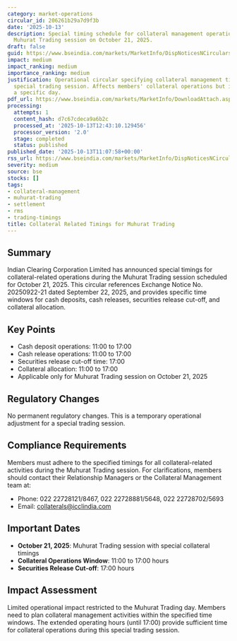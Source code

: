 ```yaml
---
category: market-operations
circular_id: 206261b29a7d9f3b
date: '2025-10-13'
description: Special timing schedule for collateral management operations during the
  Muhurat Trading session on October 21, 2025.
draft: false
guid: https://www.bseindia.com/markets/MarketInfo/DispNoticesNCirculars.aspx?Noticeid={518DD1BC-96E6-44BB-ABBD-872DFF1924CF}&noticeno=20251013-9&dt=10/13/2025&icount=9&totcount=12&flag=0
impact: medium
impact_ranking: medium
importance_ranking: medium
justification: Operational circular specifying collateral management timings for a
  special trading session. Affects members' collateral operations but is limited to
  a specific day.
pdf_url: https://www.bseindia.com/markets/MarketInfo/DownloadAttach.aspx?id=20251013-9&attachedId=
processing:
  attempts: 1
  content_hash: d7c67cdeca9a6b2c
  processed_at: '2025-10-13T12:43:10.129456'
  processor_version: '2.0'
  stage: completed
  status: published
published_date: '2025-10-13T11:07:58+00:00'
rss_url: https://www.bseindia.com/markets/MarketInfo/DispNoticesNCirculars.aspx?Noticeid={518DD1BC-96E6-44BB-ABBD-872DFF1924CF}&noticeno=20251013-9&dt=10/13/2025&icount=9&totcount=12&flag=0
severity: medium
source: bse
stocks: []
tags:
- collateral-management
- muhurat-trading
- settlement
- rms
- trading-timings
title: Collateral Related Timings for Muhurat Trading
---
```


## Summary

Indian Clearing Corporation Limited has announced special timings for collateral-related operations during the Muhurat Trading session scheduled for October 21, 2025. This circular references Exchange Notice No. 20250922-21 dated September 22, 2025, and provides specific time windows for cash deposits, cash releases, securities release cut-off, and collateral allocation.

## Key Points

- Cash deposit operations: 11:00 to 17:00
- Cash release operations: 11:00 to 17:00
- Securities release cut-off time: 17:00
- Collateral allocation: 11:00 to 17:00
- Applicable only for Muhurat Trading session on October 21, 2025

## Regulatory Changes

No permanent regulatory changes. This is a temporary operational adjustment for a special trading session.

## Compliance Requirements

Members must adhere to the specified timings for all collateral-related activities during the Muhurat Trading session. For clarifications, members should contact their Relationship Managers or the Collateral Management team at:
- Phone: 022 22728121/8467, 022 22728881/5648, 022 22728702/5693
- Email: collaterals@icclindia.com

## Important Dates

- **October 21, 2025**: Muhurat Trading session with special collateral timings
- **Collateral Operations Window**: 11:00 to 17:00 hours
- **Securities Release Cut-off**: 17:00 hours

## Impact Assessment

Limited operational impact restricted to the Muhurat Trading day. Members need to plan collateral management activities within the specified time windows. The extended operating hours (until 17:00) provide sufficient time for collateral operations during this special trading session.